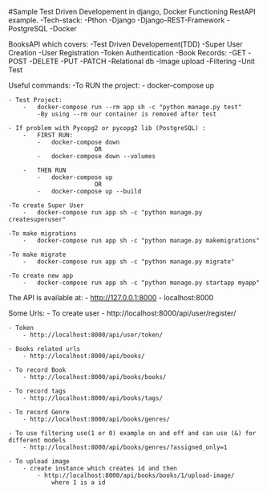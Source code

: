 #Sample Test Driven Developement in django, Docker
Functioning RestAPI example.
    -Tech-stack:
        -Pthon
        -Django
        -Django-REST-Framework
        -PostgreSQL
        -Docker

BooksAPI which covers:
    -Test Driven Developement(TDD)
    -Super User Creation
    -User Registration
    -Token Authentication
    -Book Records:
            -GET
            -POST
            -DELETE
            -PUT
            -PATCH
    -Relational db
    -Image upload
    -Filtering
    -Unit Test

Useful commands:
    -To RUN the project:
        -   docker-compose up

    - Test Project:
        -   docker-compose run --rm app sh -c "python manage.py test" 
            -By using --rm our container is removed after test  

    - If problem with Pycopg2 or pycopg2 lib (PostgreSQL) :
        -   FIRST RUN:
            -   docker-compose down
                            OR
            -   docker-compose down --volumes 
        
        -   THEN RUN
            -   docker-compose up
                            OR
            -   docker-compose up --build
    
    -To create Super User
        -   docker-compose run app sh -c "python manage.py createsuperuser"
    
    -To make migrations 
        -   docker-compose run app sh -c "python manage.py makemigrations"
    
    -To make migrate 
        -   docker-compose run app sh -c "python manage.py migrate"
    
    -To create new app
        -   docker-compose run app sh -c "python manage.py startapp myapp"

The API is available at:
    -   http://127.0.0.1:8000
    -   localhost:8000

Some Urls:
    - To create user
        - http://localhost:8000/api/user/register/
    
    - Token
        - http://localhost:8000/api/user/token/

    - Books related urls
        - http://localhost:8000/api/books/
    
    - To record Book
        - http://localhost:8000/api/books/books/
    
    - To record tags
        - http://localhost:8000/api/books/tags/
    
    - To record Genre 
        - http://localhost:8000/api/books/genres/

    - To use filtering use(1 or 0) example on and off and can use (&) for different models
        - http://localhost:8000/api/books/genres/?assigned_only=1
    
    - To upload image
        - create instance which creates id and then
            - http://localhost:8000/api/books/books/1/upload-image/
                where 1 is a id
